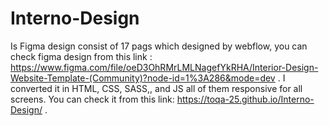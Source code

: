# Interno-Design 
Is Figma design consist of 17 pags which designed by webflow, you can check figma design from this link :
https://www.figma.com/file/oeD3OhRMrLMLNagefYkRHA/Interior-Design-Website-Template-(Community)?node-id=1%3A286&mode=dev .
I converted it in HTML, CSS, SASS,, and JS all of them  responsive  for all screens.
You can check it from this link: https://toqa-25.github.io/Interno-Design/ . 